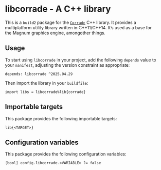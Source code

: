 # libcorrade - A C++ library

This is a `build2` package for the [`Corrade`](https://magnum.graphics/corrade/)
C++ library. It provides a multiplatform utility library written in C++11/C++14.
It’s used as a base for the Magnum graphics engine, amongother things.


## Usage

To start using `libcorrade` in your project, add the following `depends`
value to your `manifest`, adjusting the version constraint as appropriate:

```
depends: libcorrade ^2025.04.29
```

Then import the library in your `buildfile`:

```
import libs = libcorrade%lib{corrade}
```


## Importable targets

This package provides the following importable targets:

```
lib{<TARGET>}
```

<DESCRIPTION-OF-IMPORTABLE-TARGETS>


## Configuration variables

This package provides the following configuration variables:

```
[bool] config.libcorrade.<VARIABLE> ?= false
```

<DESCRIPTION-OF-CONFIG-VARIABLES>

